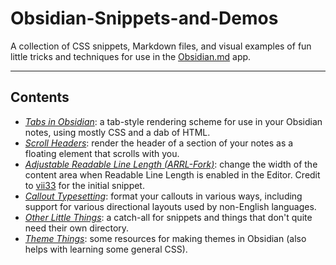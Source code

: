 # Obsidian-Snippets-and-Demos
 A collection of CSS snippets, Markdown files, and visual examples of fun little tricks and techniques for use in the [Obsidian.md](https://obsidian.md/) app.
 
---
## Contents
- *[Tabs in Obsidian](https://github.com/sailKiteV/Obsidian-Snippets-and-Demos/tree/master/TabsInObsidian)*: a tab-style rendering scheme for use in your Obsidian notes, using mostly CSS and a dab of HTML.
- *[Scroll Headers](https://github.com/sailKiteV/Obsidian-Snippets-and-Demos/tree/master/ScrollHeaders)*: render the header of a section of your notes as a floating element that scrolls with you.
- *[Adjustable Readable Line Length (ARRL-Fork)](https://github.com/sailKiteV/Obsidian-Snippets-and-Demos/tree/master/ARRL-Fork)*: change the width of the content area when Readable Line Length is enabled in the Editor. Credit to [vii33](https://github.com/vii33) for the initial snippet.
- *[Callout Typesetting](https://github.com/sailKiteV/Obsidian-Snippets-and-Demos/tree/master/CalloutTypesetting)*: format your callouts in various ways, including support for various directional layouts used by non-English languages.
- *[Other Little Things](https://github.com/sailKiteV/Obsidian-Snippets-and-Demos/tree/master/OtherLittleThings)*: a catch-all for snippets and things that don't quite need their own directory.
- *[Theme Things](https://github.com/sailKiteV/Obsidian-Snippets-and-Demos/tree/master/ThemeThings)*: some resources for making themes in Obsidian (also helps with learning some general CSS).
